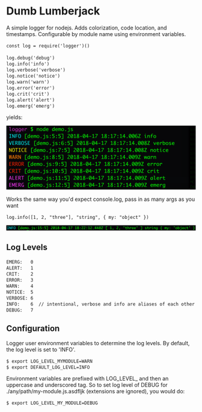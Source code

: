 
# Dumb Lumberjack

A simple logger for nodejs. Adds colorization, code location, and timestamps.
Configurable by module name using environment variables.

```
const log = require('logger')()

log.debug('debug')
log.info('info')
log.verbose('verbose')
log.notice('notice')
log.warn('warn')
log.error('error')
log.crit('crit')
log.alert('alert')
log.emerg('emerg')
```

yields:

![basic usage](docs/img/logger.png?raw=true "Basic Usage")

Works the same way you'd expect console.log, pass in as many args as you want

```
log.info([1, 2, "three"], "string", { my: "object" })
```

![logging objects](docs/img/obj.png?raw=true "Logging objects")

## Log Levels

```
EMERG:   0
ALERT:   1
CRIT:    2
ERROR:   3
WARN:    4
NOTICE:  5
VERBOSE: 6
INFO:    6  // intentional, verbose and info are aliases of each other
DEBUG:   7
```

## Configuration

Logger user environment variables to determine the log levels. By default, the
log level is set to 'INFO'.

```
$ export LOG_LEVEL_MYMODULE=WARN
$ export DEFAULT_LOG_LEVEL=INFO
```

Environment variables are prefixed with LOG_LEVEL_ and then an uppercase and
underscored tag. So to set log level of DEBUG for ./any/path/my-module.js.asdfljk
(extensions are ignored), you would do:

```
$ export LOG_LEVEL_MY_MODULE=DEBUG
```
